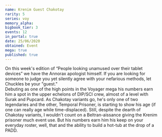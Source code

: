 ```yaml
---
name: Krenim Guest Chakotay
rarity: 5
series: voy
memory_alpha:
bigbook_tier: 3
events: 12
in_portal: true
date: 25/06/2020
obtained: Event
mega: true
published: true
---
```


On this week's edition of “People looking unamused over their tablet devices” we have the Annorax apologist himself. If you are looking for someone to judge you yet silently agree with your nefarious methods, let Chuckles be your "guest."  
Debuting as one of the high points in the Voyager mega his numbers earn him a spot in the upper echelons of DIP/SCI crew, almost of a level with Surak and Pupcard. As Chakotay variants go, he's only one of two legendaries and the other, Temporal Prisoner, is starting to show his age (if one can really age while time-displaced). Still, despite the dearth of Chakotay variants, I wouldn't count on a Beltran-aissance giving the Krenim prisoner much event use. But his numbers earn him his keep on your everyday roster, well, that and the ability to build a hot-tub at the drop of a PADD.
